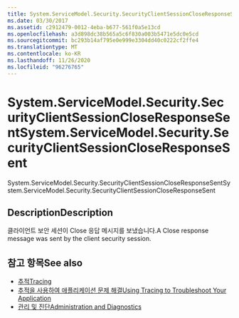 ```yaml
---
title: System.ServiceModel.Security.SecurityClientSessionCloseResponseSent
ms.date: 03/30/2017
ms.assetid: c2912479-0012-4eba-b677-561f0a5e13cd
ms.openlocfilehash: a3d898dc38b565a5c6f830a003b5471e5dc0e5cd
ms.sourcegitcommit: bc293b14af795e0e999e3304dd40c0222cf2ffe4
ms.translationtype: MT
ms.contentlocale: ko-KR
ms.lasthandoff: 11/26/2020
ms.locfileid: "96276765"
---
```

# <a name="systemservicemodelsecuritysecurityclientsessioncloseresponsesent"></a><span data-ttu-id="a1b6b-102">System.ServiceModel.Security.SecurityClientSessionCloseResponseSent</span><span class="sxs-lookup"><span data-stu-id="a1b6b-102">System.ServiceModel.Security.SecurityClientSessionCloseResponseSent</span></span>

<span data-ttu-id="a1b6b-103">System.ServiceModel.Security.SecurityClientSessionCloseResponseSent</span><span class="sxs-lookup"><span data-stu-id="a1b6b-103">System.ServiceModel.Security.SecurityClientSessionCloseResponseSent</span></span>  
  
## <a name="description"></a><span data-ttu-id="a1b6b-104">Description</span><span class="sxs-lookup"><span data-stu-id="a1b6b-104">Description</span></span>  

 <span data-ttu-id="a1b6b-105">클라이언트 보안 세션이 Close 응답 메시지를 보냈습니다.</span><span class="sxs-lookup"><span data-stu-id="a1b6b-105">A Close response message was sent by the client security session.</span></span>  
  
## <a name="see-also"></a><span data-ttu-id="a1b6b-106">참고 항목</span><span class="sxs-lookup"><span data-stu-id="a1b6b-106">See also</span></span>

- [<span data-ttu-id="a1b6b-107">추적</span><span class="sxs-lookup"><span data-stu-id="a1b6b-107">Tracing</span></span>](index.md)
- [<span data-ttu-id="a1b6b-108">추적을 사용하여 애플리케이션 문제 해결</span><span class="sxs-lookup"><span data-stu-id="a1b6b-108">Using Tracing to Troubleshoot Your Application</span></span>](using-tracing-to-troubleshoot-your-application.md)
- [<span data-ttu-id="a1b6b-109">관리 및 진단</span><span class="sxs-lookup"><span data-stu-id="a1b6b-109">Administration and Diagnostics</span></span>](../index.md)
